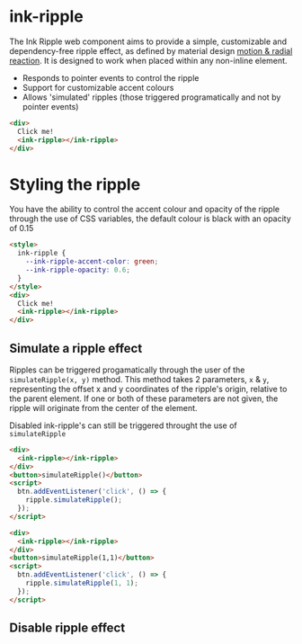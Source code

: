 # ink-ripple

The Ink Ripple web component aims to provide a simple, customizable and dependency-free ripple effect, as defined by material design [motion & radial reaction](https://material.io/guidelines/motion/choreography.html#choreography-radial-reaction). It is designed to work when placed within any non-inline element.

- Responds to pointer events to control the ripple
- Support for customizable accent colours
- Allows 'simulated' ripples (those triggered programatically and not by pointer events)

<!--
```
<custom-element-demo>
  <template>
    <link rel="stylesheet" href="demo/styles.css">
    <script src="../webcomponentsjs/webcomponents-lite.js"></script>
    <script src="ink-ripple.js"></script>
    <next-code-block></next-code-block>
  </template>
</custom-element-demo>
```
-->
```html
<div>
  Click me!
  <ink-ripple></ink-ripple>
</div>
```

# Styling the ripple

You have the ability to control the accent colour and opacity of the ripple through the use of CSS variables, the default colour is black with an opacity of 0.15

<!--
```
<custom-element-demo>
  <template>
    <link rel="stylesheet" href="demo/styles.css">
    <script src="../webcomponentsjs/webcomponents-lite.js"></script>
    <script src="ink-ripple.js"></script>
    <next-code-block></next-code-block>
  </template>
</custom-element-demo>
```
-->
```html
<style>
  ink-ripple {
    --ink-ripple-accent-color: green;
    --ink-ripple-opacity: 0.6;
  }
</style>
<div>
  Click me!
  <ink-ripple></ink-ripple>
</div>
```

## Simulate a ripple effect

Ripples can be triggered progamatically through the user of the `simulateRipple(x, y)` method. This method takes 2 parameters, `x` & `y`, representing the offset x and y coordinates of the ripple's origin, relative to the parent element. If one or both of these parameters are not given, the ripple will originate from the center of the element.

Disabled ink-ripple's can still be triggered throught the use of `simulateRipple`

<!--
```
<custom-element-demo>
  <template>
    <link rel="stylesheet" href="demo/styles.css">
    <script src="../webcomponentsjs/webcomponents-lite.js"></script>
    <script src="ink-ripple.js"></script>
    <script>
      const ripple = document.querySelector('ink-ripple');
      const btn = document.querySelector('button');
    </script>
    <next-code-block></next-code-block>
  </template>
</custom-element-demo>
```
-->
```html
<div>
  <ink-ripple></ink-ripple>
</div>
<button>simulateRipple()</button>
<script>
  btn.addEventListener('click', () => {
    ripple.simulateRipple();
  });
</script>
```

<!--
```
<custom-element-demo>
  <template>
    <link rel="stylesheet" href="demo/styles.css">
    <script src="../webcomponentsjs/webcomponents-lite.js"></script>
    <script src="ink-ripple.js"></script>
    <script>
      const ripple = document.querySelector('ink-ripple');
      const btn = document.querySelector('button');
    </script>
    <next-code-block></next-code-block>
  </template>
</custom-element-demo>
```
-->
```html
<div>
  <ink-ripple></ink-ripple>
</div>
<button>simulateRipple(1,1)</button>
<script>
  btn.addEventListener('click', () => {
    ripple.simulateRipple(1, 1);
  });
</script>
```

## Disable  ripple effect